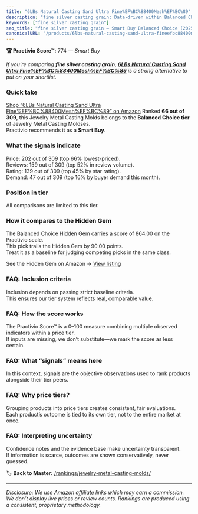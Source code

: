 ```yaml
---
title: "6LBs Natural Casting Sand Ultra Fine%EF%BC%88400Mesh%EF%BC%89"
description: "fine silver casting grain: Data-driven within Balanced Choice ranking using the Practivio Score™. Positioned by quality, value, demand, findability, momentum."
keywords: ["fine silver casting grain"]
seo_title: "fine silver casting grain — Smart Buy Balanced Choice (2025)"
canonicalURL: "/products/6lbs-natural-casting-sand-ultra-fineefbc88400meshefbc89-B0DSGCXBZS/"
---
```


**🏆 Practivio Score™:** 774 — _Smart Buy_


*If you're comparing **fine silver casting grain**, **[6LBs Natural Casting Sand Ultra Fine%EF%BC%88400Mesh%EF%BC%89](https://www.amazon.com/dp/B0DSGCXBZS?tag=practivio-20)** is a strong alternative to put on your shortlist.*
### Quick take
[Shop “6LBs Natural Casting Sand Ultra Fine%EF%BC%88400Mesh%EF%BC%89” on Amazon](https://www.amazon.com/dp/B0DSGCXBZS?tag=practivio-20)
Ranked **66 out of 309**, this Jewelry Metal Casting Molds belongs to the **Balanced Choice tier** of Jewelry Metal Casting Moldses.  
Practivio recommends it as a **Smart Buy**.

### What the signals indicate
Price: 202 out of 309 (top 66% lowest-priced).  
Reviews: 159 out of 309 (top 52% in review volume).  
Rating: 139 out of 309 (top 45% by star rating).  
Demand: 47 out of 309 (top 16% by buyer demand this month).

### Position in tier
All comparisons are limited to this tier.

### How it compares to the Hidden Gem
The Balanced Choice Hidden Gem carries a score of 864.00 on the Practivio scale.  
This pick trails the Hidden Gem by 90.00 points.  
Treat it as a baseline for judging competing picks in the same class.  

See the Hidden Gem on Amazon → [View listing](https://www.amazon.com/dp/B08YRPCC6J?tag=practivio-20)

### FAQ: Inclusion criteria
Inclusion depends on passing strict baseline criteria.  
This ensures our tier system reflects real, comparable value.

### FAQ: How the score works
The Practivio Score™ is a 0–100 measure combining multiple observed indicators within a price tier.  
If inputs are missing, we don’t substitute—we mark the score as less certain.

### FAQ: What “signals” means here
In this context, signals are the objective observations used to rank products alongside their tier peers.

### FAQ: Why price tiers?
Grouping products into price tiers creates consistent, fair evaluations.  
Each product’s outcome is tied to its own tier, not to the entire market at once.

### FAQ: Interpreting uncertainty
Confidence notes and the evidence base make uncertainty transparent.  
If information is scarce, outcomes are shown conservatively, never guessed.


🏷️ **Back to Master:** [/rankings/jewelry-metal-casting-molds/](/rankings/jewelry-metal-casting-molds/)

---
_Disclosure: We use Amazon affiliate links which may earn a commission. We don’t display live prices or review counts. Rankings are produced using a consistent, proprietary methodology._
